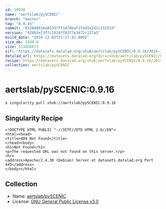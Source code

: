 ```yaml
---
id: 10938
name: "aertslab/pySCENIC"
branch: "master"
tag: "0.9.16"
commit: "8320d8016e852d7ff1876baf2fdd2a2d1c33255d"
version: "426b5e13ffc192dff8377e3472c137a3"
build_date: "2019-12-03T21:17:41.889Z"
size_mb: 1549.0
size: 511856671
sif: "https://datasets.datalad.org/shub/aertslab/pySCENIC/0.9.16/2019-12-03-8320d801-426b5e13/426b5e13ffc192dff8377e3472c137a3.sif"
datalad_url: https://datasets.datalad.org?dir=/shub/aertslab/pySCENIC/0.9.16/2019-12-03-8320d801-426b5e13/
recipe: https://datasets.datalad.org/shub/aertslab/pySCENIC/0.9.16/2019-12-03-8320d801-426b5e13/Singularity
collection: aertslab/pySCENIC
---
```


# aertslab/pySCENIC:0.9.16

```bash
$ singularity pull shub://aertslab/pySCENIC:0.9.16
```

## Singularity Recipe

```singularity
<!DOCTYPE HTML PUBLIC "-//IETF//DTD HTML 2.0//EN">
<html><head>
<title>404 Not Found</title>
</head><body>
<h1>Not Found</h1>
<p>The requested URL was not found on this server.</p>
<hr>
<address>Apache/2.4.38 (Debian) Server at datasets.datalad.org Port 443</address>
</body></html>
```

## Collection

 - Name: [aertslab/pySCENIC](https://github.com/aertslab/pySCENIC)
 - License: [GNU General Public License v3.0](https://api.github.com/licenses/gpl-3.0)

